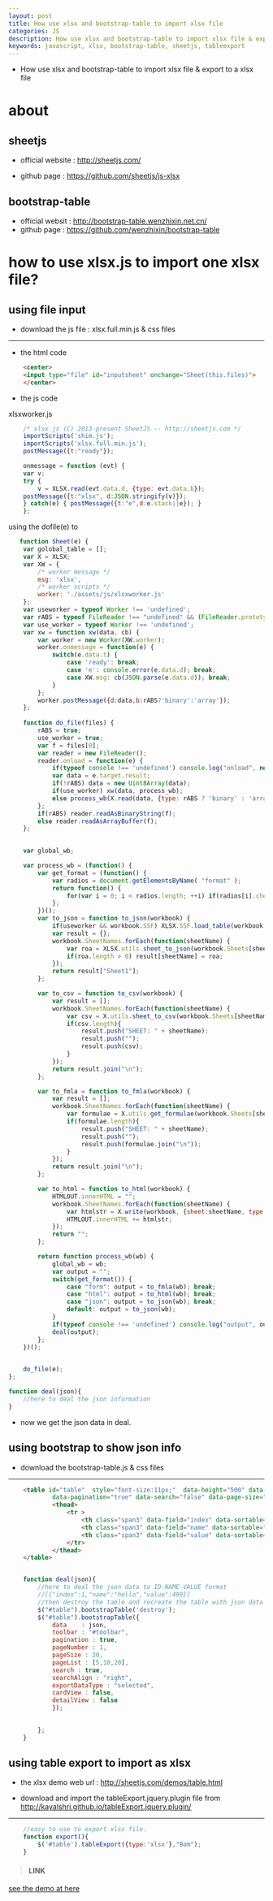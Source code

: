 ```yaml
---
layout: post
title: How use xlsx and bootstrap-table to import xlsx file 
categories: JS
description: How use xlsx and bootstrap-table to import xlsx file & export to a xlsx file
keywords: javascript, xlsx, bootstrap-table, sheetjs, tableexport
---
```


* How use xlsx and bootstrap-table to import xlsx file & export to a xlsx file

# about

## sheetjs

* official website : http://sheetjs.com/

* github page : https://github.com/sheetjs/js-xlsx

## bootstrap-table

* official websit : http://bootstrap-table.wenzhixin.net.cn/
* github page : https://github.com/wenzhixin/bootstrap-table


# how to use xlsx.js to import one xlsx file?

## using file input

* download the js file : xlsx.full.min.js & css files

----

* the html code

```html
    <center>
    <input type="file" id="inputsheet" onchange="Sheet(this.files)">
    </center>
```

* the js code

xlsxworker.js
```javascript
    /* xlsx.js (C) 2013-present SheetJS -- http://sheetjs.com */
    importScripts('shim.js');
    importScripts('xlsx.full.min.js');
    postMessage({t:"ready"});

    onmessage = function (evt) {
    var v;
    try {
        v = XLSX.read(evt.data.d, {type: evt.data.b});
    postMessage({t:"xlsx", d:JSON.stringify(v)});
    } catch(e) { postMessage({t:"e",d:e.stack||e}); }
    };

```

using the dofile(e) to 

```javascript
   function Sheet(e) {
	var golobal_table = [];
	var X = XLSX;
	var XW = {
		/* worker message */
		msg: 'xlsx',
		/* worker scripts */
		worker: './assets/js/xlsxworker.js'
	};
	var useworker = typeof Worker !== 'undefined';
	var rABS = typeof FileReader !== "undefined" && (FileReader.prototype||{}).readAsBinaryString;
	var use_worker = typeof Worker !== 'undefined';
	var xw = function xw(data, cb) {
		var worker = new Worker(XW.worker);
		worker.onmessage = function(e) {
			switch(e.data.t) {
				case 'ready': break;
				case 'e': console.error(e.data.d); break;
				case XW.msg: cb(JSON.parse(e.data.d)); break;
			}
		};
		worker.postMessage({d:data,b:rABS?'binary':'array'});
	};
	
	function do_file(files) {
		rABS = true;
		use_worker = true;
		var f = files[0];
		var reader = new FileReader();
		reader.onload = function(e) {
			if(typeof console !== 'undefined') console.log("onload", new Date(), rABS, use_worker);
			var data = e.target.result;
			if(!rABS) data = new Uint8Array(data);
			if(use_worker) xw(data, process_wb);
			else process_wb(X.read(data, {type: rABS ? 'binary' : 'array'}));
		};
		if(rABS) reader.readAsBinaryString(f);
		else reader.readAsArrayBuffer(f);
	};
	

	var global_wb;

	var process_wb = (function() {
		var get_format = (function() {
			var radios = document.getElementsByName( "format" );
			return function() {
				for(var i = 0; i < radios.length; ++i) if(radios[i].checked || radios.length === 1) return radios[i].value;
			};
		})();
		var to_json = function to_json(workbook) {
			if(useworker && workbook.SSF) XLSX.SSF.load_table(workbook.SSF);
			var result = {};
			workbook.SheetNames.forEach(function(sheetName) {
				var roa = XLSX.utils.sheet_to_json(workbook.Sheets[sheetName], {header:1});
				if(roa.length > 0) result[sheetName] = roa;
			});
			return result["Sheet1"];
		};

		var to_csv = function to_csv(workbook) {
			var result = [];
			workbook.SheetNames.forEach(function(sheetName) {
				var csv = X.utils.sheet_to_csv(workbook.Sheets[sheetName]);
				if(csv.length){
					result.push("SHEET: " + sheetName);
					result.push("");
					result.push(csv);
				}
			});
			return result.join("\n");
		};

		var to_fmla = function to_fmla(workbook) {
			var result = [];
			workbook.SheetNames.forEach(function(sheetName) {
				var formulae = X.utils.get_formulae(workbook.Sheets[sheetName]);
				if(formulae.length){
					result.push("SHEET: " + sheetName);
					result.push("");
					result.push(formulae.join("\n"));
				}
			});
			return result.join("\n");
		};

		var to_html = function to_html(workbook) {
			HTMLOUT.innerHTML = "";
			workbook.SheetNames.forEach(function(sheetName) {
				var htmlstr = X.write(workbook, {sheet:sheetName, type:'binary', bookType:'html'});
				HTMLOUT.innerHTML += htmlstr;
			});
			return "";
		};

		return function process_wb(wb) {
			global_wb = wb;
			var output = "";
			switch(get_format()) {
				case "form": output = to_fmla(wb); break;
				case "html": output = to_html(wb); break;
				case "json": output = to_json(wb); break;
				default: output = to_json(wb);
			}
			if(typeof console !== 'undefined') console.log("output", output);
			deal(output);
		};
	})();
	

	do_file(e);
};

function deal(json){
    //here to deal the json information
}

```

* now we get the json data in deal.

## using bootstrap to show json info

* download the bootstrap-table.js & css files

----

```html
    <table id="table"  style="font-size:11px;"  data-height="500" data-method="post" data-query-params="queryParams" data-toolbar="#toolbar" 
			data-pagination="true" data-search="false" data-page-size="7">
	        <thead>
	            <tr >
	            	<th class="span3" data-field="index" data-sortable="true">ID</th>
                    <th class="span3" data-field="name" data-sortable="true">NAME</th>
                    <th class="span3" data-field="value" data-sortable="true">VALUE</th>
	            </tr>
	        </thead>
	</table>  

```

```javascript

    function deal(json){
        //here to deal the json data to ID-NAME-VALUE format
        //[{"index":1,"name":"hello","value":499}] 
        //then destroy the table and recreate the table with json data
        $("#table").bootstrapTable('destroy');
        $("#table").bootstrapTable({
            data    : json,
            toolbar : "#toolbar",
            pagination : true,
            pageNumber : 1,
            pageSize : 20,
            pageList : [5,10,20],
            search : true,
            searchAlign : "right",
            exportDataType : "selected",
            cardView : false,
            detailView : false
            });

    
        };
    }
```

## using table export to import as xlsx

* the xlsx demo web url : http://sheetjs.com/demos/table.html

* download and import the tableExport.jquery.plugin file from http://kayalshri.github.io/tableExport.jquery.plugin/

----

```javascript
    //easy to use to export xlsx file.
    function export(){
        $('#table').tableExport({type:'xlsx'},"Bom");
    }

```




> #### LINK

[see the demo at here](https://github.com/tsbxmw/testshow/tree/master/java-web-bom)
